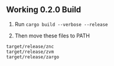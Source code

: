 ## Working 0.2.0 Build

1) Run
`cargo build --verbose --release`

2) Then move these files to PATH
```
target/release/znc
target/release/zvm
target/release/zargo
```